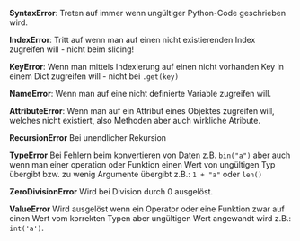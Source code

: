 **SyntaxError**: Treten auf immer wenn ungültiger Python-Code geschrieben wird.

**IndexError**: Tritt auf wenn man auf einen nicht existierenden Index zugreifen will - nicht beim slicing!

**KeyError**: Wenn man mittels Indexierung auf einen nicht vorhanden Key in einem Dict zugreifen will - nicht bei `.get(key)`

**NameError**: Wenn man auf eine nicht definierte Variable zugreifen will.

**AttributeError**: Wenn man auf ein Attribut eines Objektes zugreifen will, welches nicht existiert, also Methoden aber auch wirkliche Atribute.

**RecursionError** Bei unendlicher Rekursion

**TypeError** Bei Fehlern beim konvertieren von Daten z.B. `bin("a")` aber auch wenn man einer operation oder Funktion einen Wert von ungültigen Typ übergibt bzw. zu wenig Argumente übergibt z.B.: `1 + "a"` oder `len()`

**ZeroDivisionError** Wird bei Division durch 0 ausgelöst.

**ValueError** Wird ausgelöst wenn ein Operator oder eine Funktion zwar auf einen Wert vom korrekten Typen aber ungültigen Wert angewandt wird z.B.: `int('a')`.

